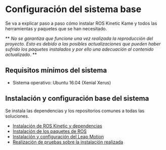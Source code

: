 # Configuración del sistema base

Se va a explicar paso a paso cómo instalar ROS Kinetic Kame y todos las herramientas y paquetes que se han necesitado.


** *No se garantiza que funcione una vez realizada la reproducción del proyecto. Esto es debido a las posibles actualizaciones que pueden haber sufrido los paquetes instalados y por ello una adecuación al contenido actualizado.* **

## Requisitos mínimos del sistema
- Sistema operativo: Ubuntu 16.04 (Xenial Xerus)

## Instalación y configuración base del sistema
Se instala las dependencias y los repositorios comunes a todas las soluciones.

- [Instalación de ROS Kinetic y dependencias](https://github.com/Serru/MultiCobot-UR10-Gripper/blob/main/setup-doc/ESP/install-ROS.md)
- [Instalación de los paquetes de ROS](https://github.com/Serru/MultiCobot-UR10-Gripper/blob/main/setup-doc/ESP/install-ros-packages.md)
- [Instalación y configuración del Leap Motion](https://github.com/Serru/MultiCobot-UR10-Gripper/blob/main/setup-doc/ESP/leap-motion.md)
- [Realización de pruebas sobre la instalación realizada](https://github.com/Serru/MultiCobot-UR10-Gripper/blob/main/setup-doc/ESP/pruebas.md)